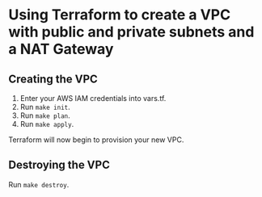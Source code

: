 # Using Terraform to create a VPC with public and private subnets and a NAT Gateway

## Creating the VPC

1. Enter your AWS IAM credentials into vars.tf.
2. Run `make init`.
3. Run `make plan`.
3. Run `make apply`.

Terraform will now begin to provision your new VPC.

## Destroying the VPC

Run `make destroy`.
